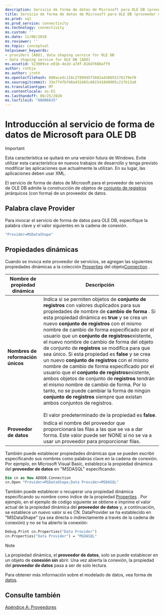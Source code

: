 ```yaml
---
description: Servicio de forma de datos de Microsoft para OLE DB (proveedor de servicios ADO)
title: Servicio de forma de datos de Microsoft para OLE DB (proveedor de servicios ADO) | Microsoft Docs
ms.prod: sql
ms.prod_service: connectivity
ms.technology: connectivity
ms.custom: ''
ms.date: 11/08/2018
ms.reviewer: ''
ms.topic: conceptual
helpviewer_keywords:
- providers [ADO], data shaping service for OLE DB
- data shaping service for OLE DB [ADO]
ms.assetid: 523009ce-e01b-4e2d-a7df-816d7688aff0
author: rothja
ms.author: jroth
ms.openlocfilehash: 0d0acedc118c2789945f3b02a438655176179ef0
ms.sourcegitcommit: 33e774fbf48a432485c601541840905c21f613a0
ms.translationtype: MT
ms.contentlocale: es-ES
ms.lasthandoff: 08/25/2020
ms.locfileid: "88806635"
---
```

# <a name="microsoft-data-shaping-service-for-ole-db-overview"></a>Introducción al servicio de forma de datos de Microsoft para OLE DB
> [!IMPORTANT]
>  Esta característica se quitará en una versión futura de Windows. Evite utilizar esta característica en nuevos trabajos de desarrollo y tenga previsto modificar las aplicaciones que actualmente la utilizan. En su lugar, las aplicaciones deben usar XML.

 El servicio de forma de datos de Microsoft para el proveedor de servicios de OLE DB admite la construcción de objetos de [conjunto de registros](../../reference/ado-api/recordset-object-ado.md) jerárquicos (con forma) de un proveedor de datos.

## <a name="provider-keyword"></a>Palabra clave Provider
 Para invocar el servicio de forma de datos para OLE DB, especifique la palabra clave y el valor siguientes en la cadena de conexión.

```vb
"Provider=MSDataShape"
```

## <a name="dynamic-properties"></a>Propiedades dinámicas
 Cuando se invoca este proveedor de servicios, se agregan las siguientes propiedades dinámicas a la colección [Properties](../../reference/ado-api/properties-collection-ado.md) del objeto[Connection](../../reference/ado-api/connection-object-ado.md) .

|Nombre de propiedad dinámica|Descripción|
|---------------------------|-----------------|
|**Nombres de reformación únicos**|Indica si se permiten objetos de **conjunto de registros** con valores duplicados para sus propiedades de nombre de **cambio de forma** . Si esta propiedad dinámica es **true** y se crea un nuevo **conjunto de registros** con el mismo nombre de cambio de forma especificado por el usuario que un **conjunto de registros**existente, el nuevo nombre de cambio de forma del objeto de conjunto de **registros** se modifica para que sea único. Si esta propiedad es **false** y se crea un nuevo **conjunto de registros** con el mismo nombre de cambio de forma especificado por el usuario que el **conjunto de registros**existente, ambos objetos de conjunto de **registros** tendrán el mismo nombre de cambio de forma. Por lo tanto, no se puede cambiar la forma de ningún **conjunto de registros** siempre que existan ambos conjuntos de registros.<br /><br /> El valor predeterminado de la propiedad es **false**.|
|**Proveedor de datos**|Indica el nombre del proveedor que proporcionará las filas a las que se va a dar forma. Este valor puede ser NONE si no se va a usar un proveedor para proporcionar filas.|

 También puede establecer propiedades dinámicas que se pueden escribir especificando sus nombres como palabras clave en la cadena de conexión. Por ejemplo, en Microsoft Visual Basic, establezca la propiedad dinámica del **proveedor de datos** en "MSDASQL" especificando:

```vb
Dim cn as New ADODB.Connection
cn.Open "Provider=MSDataShape;Data Provider=MSDASQL"
```

 También puede establecer o recuperar una propiedad dinámica especificando su nombre como índice de la propiedad [Properties](../../reference/ado-api/properties-collection-ado.md) . Por ejemplo, en el ejemplo de código siguiente se obtiene e imprime el valor actual de la propiedad dinámica del **proveedor de datos** y, a continuación, se establece un nuevo valor si es CN. DataProvider se ha establecido en "MSDataShape" (ya sea directa o indirectamente a través de la cadena de conexión) y no se ha abierto la conexión:

```vb
Debug.Print cn.Properties("Data Provider")
cn.Properties("Data Provider") = "MSDASQL"
```

> [!NOTE]
>  La propiedad dinámica, el **proveedor de datos**, solo se puede establecer en un objeto de **conexión sin** abrir. Una vez abierta la conexión, la propiedad del **proveedor de datos** pasa a ser de solo lectura.

 Para obtener más información sobre el modelado de datos, vea forma de [datos](../data/data-shaping-overview.md).

## <a name="see-also"></a>Consulte también
 [Apéndice A: Proveedores](./appendix-a-providers.md)
